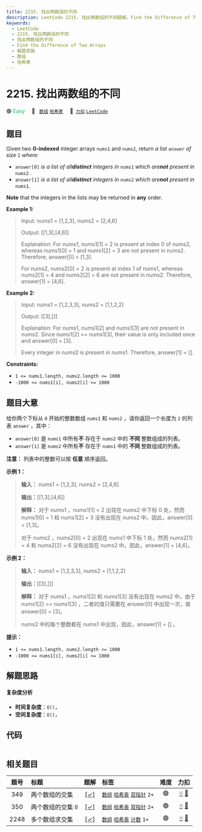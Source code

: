 ```yaml
---
title: 2215. 找出两数组的不同
description: LeetCode 2215. 找出两数组的不同题解，Find the Difference of Two Arrays，包含解题思路、复杂度分析以及完整的 JavaScript 代码实现。
keywords:
  - LeetCode
  - 2215. 找出两数组的不同
  - 找出两数组的不同
  - Find the Difference of Two Arrays
  - 解题思路
  - 数组
  - 哈希表
---
```


# 2215. 找出两数组的不同

🟢 <font color=#15bd66>Easy</font>&emsp; 🔖&ensp; [`数组`](/tag/array.md) [`哈希表`](/tag/hash-table.md)&emsp; 🔗&ensp;[`力扣`](https://leetcode.cn/problems/find-the-difference-of-two-arrays) [`LeetCode`](https://leetcode.com/problems/find-the-difference-of-two-arrays)

## 题目

Given two **0-indexed** integer arrays `nums1` and `nums2`, return _a list_
`answer` _of size_ `2` _where:_

  * `answer[0]` _is a list of all**distinct** integers in_ `nums1` _which are**not** present in_ `nums2` _._
  * `answer[1]` _is a list of all**distinct** integers in_ `nums2` _which are**not** present in_ `nums1`.

**Note** that the integers in the lists may be returned in **any** order.



**Example 1:**

> Input: nums1 = [1,2,3], nums2 = [2,4,6]
> 
> Output: [[1,3],[4,6]]
> 
> Explanation: For nums1, nums1[1] = 2 is present at index 0 of nums2, whereas nums1[0] = 1 and nums1[2] = 3 are not present in nums2. Therefore, answer[0] = [1,3].
> 
> For nums2, nums2[0] = 2 is present at index 1 of nums1, whereas nums2[1] = 4 and nums2[2] = 6 are not present in nums2. Therefore, answer[1] = [4,6].

**Example 2:**

> Input: nums1 = [1,2,3,3], nums2 = [1,1,2,2]
> 
> Output: [[3],[]]
> 
> Explanation: For nums1, nums1[2] and nums1[3] are not present in nums2. Since nums1[2] == nums1[3], their value is only included once and answer[0] = [3].
> 
> Every integer in nums2 is present in nums1. Therefore, answer[1] = [].

**Constraints:**

  * `1 <= nums1.length, nums2.length <= 1000`
  * `-1000 <= nums1[i], nums2[i] <= 1000`


## 题目大意

给你两个下标从 `0` 开始的整数数组 `nums1` 和 `nums2` ，请你返回一个长度为 `2` 的列表 `answer` ，其中：

  * `answer[0]` 是 `nums1` 中所有**不** 存在于 `nums2` 中的 **不同** 整数组成的列表。
  * `answer[1]` 是 `nums2` 中所有**不** 存在于 `nums1` 中的 **不同** 整数组成的列表。

**注意：** 列表中的整数可以按 **任意** 顺序返回。



**示例 1：**

> 
> 
> 
> 
> 
> **输入：** nums1 = [1,2,3], nums2 = [2,4,6]
> 
> **输出：**[[1,3],[4,6]]
> 
> **解释：** 对于 nums1 ，nums1[1] = 2 出现在 nums2 中下标 0 处，然而 nums1[0] = 1 和 nums1[2] = 3 没有出现在 nums2 中。因此，answer[0] = [1,3]。
> 
> 对于 nums2 ，nums2[0] = 2 出现在 nums1 中下标 1 处，然而 nums2[1] = 4 和 nums2[2] = 6 没有出现在 nums2 中。因此，answer[1] = [4,6]。

**示例 2：**

> 
> 
> 
> 
> 
> **输入：** nums1 = [1,2,3,3], nums2 = [1,1,2,2]
> 
> **输出：**[[3],[]]
> 
> **解释：** 对于 nums1 ，nums1[2] 和 nums1[3] 没有出现在 nums2 中。由于 nums1[2] == nums1[3] ，二者的值只需要在 answer[0] 中出现一次，故 answer[0] = [3]。
> 
> nums2 中的每个整数都在 nums1 中出现，因此，answer[1] = [] 。 
> 
> 



**提示：**

  * `1 <= nums1.length, nums2.length <= 1000`
  * `-1000 <= nums1[i], nums2[i] <= 1000`


## 解题思路

#### 复杂度分析

- **时间复杂度**：`O()`，
- **空间复杂度**：`O()`，

## 代码

```javascript

```

## 相关题目

<!-- prettier-ignore -->
| 题号 | 标题 | 题解 | 标签 | 难度 | 力扣 |
| :------: | :------ | :------: | :------ | :------: | :------: |
| 349 | 两个数组的交集 | [[✓]](/problem/0349.md) |  [`数组`](/tag/array.md) [`哈希表`](/tag/hash-table.md) [`双指针`](/tag/two-pointers.md) `2+` | 🟢 | [🀄️](https://leetcode.cn/problems/intersection-of-two-arrays) [🔗](https://leetcode.com/problems/intersection-of-two-arrays) |
| 350 | 两个数组的交集 II | [[✓]](/problem/0350.md) |  [`数组`](/tag/array.md) [`哈希表`](/tag/hash-table.md) [`双指针`](/tag/two-pointers.md) `2+` | 🟢 | [🀄️](https://leetcode.cn/problems/intersection-of-two-arrays-ii) [🔗](https://leetcode.com/problems/intersection-of-two-arrays-ii) |
| 2248 | 多个数组求交集 | [[✓]](/problem/2248.md) |  [`数组`](/tag/array.md) [`哈希表`](/tag/hash-table.md) [`计数`](/tag/counting.md) `1+` | 🟢 | [🀄️](https://leetcode.cn/problems/intersection-of-multiple-arrays) [🔗](https://leetcode.com/problems/intersection-of-multiple-arrays) |